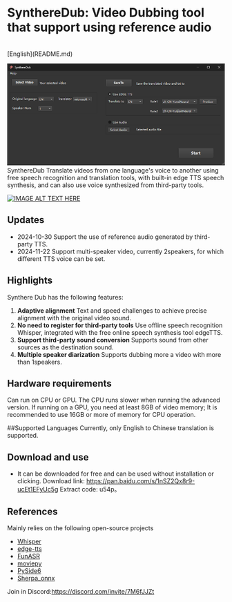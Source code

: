 # SynthereDub: Video Dubbing tool that support using reference audio

<br>
[English](README.md) 
<br>

![mainframe](./resource/main.png) 
SynthereDub Translate videos from one language's voice to another using free speech recognition and translation tools, with built-in edge TTS speech synthesis, and can also use voice synthesized from third-party tools.
<br>

[![IMAGE ALT TEXT HERE](https://img.youtube.com/vi/uM9woBW1fAs/0.jpg)](https://www.youtube.com/watch?v=uM9woBW1fAs)


##  Updates

- 2024-10-30 Support the use of reference audio generated by third-party TTS.
- 2024-11-22 Support multi-speaker video, currently 2speakers, for which different TTS voice can be set.


## Highlights

Synthere Dub has the following features:

1. **Adaptive alignment** Text and speed challenges to achieve precise alignment with the original video sound.
2. **No need to register for third-party tools** Use offline speech recognition Whisper, integrated with the free online speech synthesis tool edgeTTS.
3. **Support third-party sound conversion** Supports sound from other sources as the destination sound.
4. **Multiple speaker diarization** Supports dubbing more a video with more than 1speakers.


## Hardware requirements

 Can run on CPU or GPU. The CPU runs slower when running the advanced version. If running on a GPU, you need at least 8GB of video memory; It is recommended to use 16GB or more of memory for CPU operation.



##Supported Languages
Currently, only English to Chinese translation is supported.

##  Download and use

* It can be downloaded for free and can be used without installation or clicking. Download link: https://pan.baidu.com/s/1nSZ2Qx8r9-ucEt1EFyUc5g Extract code: u54p。

## References
Mainly relies on the following open-source projects
- [Whisper](https://github.com/openai/whisper) 
- [edge-tts](https://github.com/rany2/edge-tts)
- [FunASR](https://github.com/modelscope/FunASR)
- [moviepy](https://github.com/Zulko/moviepy)
- [PySide6](https://pypi.org/project/PySide6/)
- [Sherpa_onnx](https://github.com/k2-fsa/sherpa/tree/master)

Join in Discord:https://discord.com/invite/7M6fJJZt








